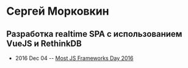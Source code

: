 # Сергей Морковкин

## Разработка realtime SPA с использованием VueJS и RethinkDB
- 2016 Dec 04 -- [Most JS Frameworks Day 2016](https://frameworksdays.com/event/most-js-fwdays-2016/review/realtime-spa-app-development)    
